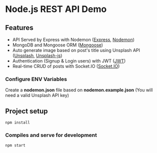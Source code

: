 # Node.js REST API Demo

<h2>Features</h2>
<ul>
  <li>API Served by Express with Nodemon (<a href="https://expressjs.com/">Express</a>, <a href="https://www.npmjs.com/package/nodemon/">Nodemon</a>)</li>
  <li>MongoDB and Mongoose ORM (<a href="https://mongoosejs.com/">Mongoose</a>)</li>
  <li>Auto generate image based on post's title using Unsplash API (<a href="https://unsplash.com/">Unsplash</a>, <a href="https://github.com/unsplash/unsplash-js/">Unsplash-js</a>)</li>
  <li>Authentication (Signup & Login users) with JWT (<a href="https://jwt.io/">JWT</a>)</li>
  <li>Real-time CRUD of posts with Socket.IO (<a href="https://socket.io/">Socket.IO</a>)</li>
</ul>

### Configure ENV Variables
<p>
  Create a <strong>nodemon.json</strong> file based on <strong>nodemon.example.json</strong> (You will need a valid Unsplash API key)
</p>

## Project setup
```
npm install
```

### Compiles and serve for development
```
npm start
```
